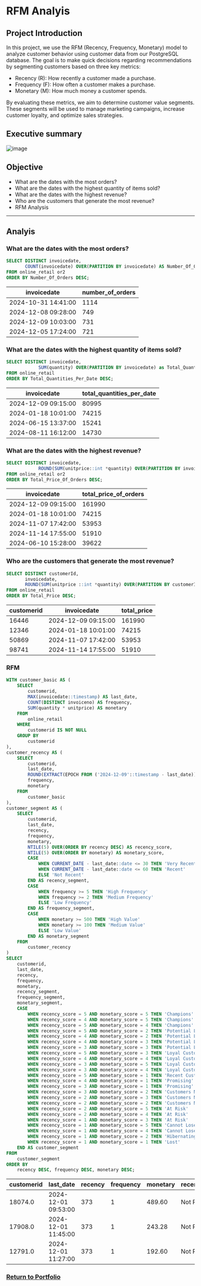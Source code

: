 
# RFM Analyis 
## Project Introduction

In this project, we use the RFM (Recency, Frequency, Monetary) model to analyze customer behavior using customer data from our PostgreSQL database. The goal is to make quick decisions regarding recommendations by segmenting customers based on three key metrics:

+ Recency (R): How recently a customer made a purchase.
+ Frequency (F): How often a customer makes a purchase.
+ Monetary (M): How much money a customer spends.

By evaluating these metrics, we aim to determine customer value segments. These segments will be used to manage marketing campaigns, increase customer loyalty, and optimize sales strategies.
## Executive summary

![image](https://github.com/AtilaKzlts/RFM-SQL/blob/main/assets/graphs.svg)

## Objective 
+ What are the dates with the most orders?
+ What are the dates with the highest quantity of items sold?
+ What are the dates with the highest revenue?
+ Who are the customers that generate the most revenue?
+ RFM Analysis
-----

## Analyis
### What are the dates with the most orders?
```sql
SELECT DISTINCT invoicedate,
       COUNT(invoicedate) OVER(PARTITION BY invoicedate) AS Number_Of_Orders
FROM online_retail or2 
ORDER BY Number_Of_Orders DESC;

```

| invoicedate          | number_of_orders |
|----------------------|------------------|
| 2024-10-31 14:41:00  | 1114             |
| 2024-12-08 09:28:00  | 749              |
| 2024-12-09 10:03:00  | 731              |
| 2024-12-05 17:24:00  | 721              |

### What are the dates with the highest quantity of items sold?
```sql
SELECT DISTINCT invoicedate,
            SUM(quantity) OVER(PARTITION BY invoicedate) as Total_Quantities_Per_Date
FROM online_retail  
ORDER BY Total_Quantities_Per_Date DESC;

```

| invoicedate          | total_quantities_per_date |
|----------------------|---------------------------|  
| 2024-12-09 09:15:00  | 80995                     |  
| 2024-01-18 10:01:00  | 74215                     |  
| 2024-06-15 13:37:00  | 15241                     |  
| 2024-08-11 16:12:00  | 14730                     |

### What are the dates with the highest revenue?
```sql
SELECT DISTINCT invoicedate,
            ROUND(SUM(unitprice::int *quantity) OVER(PARTITION BY invoicedate),0) AS Total_Price_Of_Orders
FROM online_retail or2 
ORDER BY Total_Price_Of_Orders DESC;

```


| invoicedate          | total_price_of_orders |  
|----------------------|-----------------------|  
| 2024-12-09 09:15:00  | 161990                |  
| 2024-01-18 10:01:00  | 74215                 |  
| 2024-11-07 17:42:00  | 53953                 |  
| 2024-11-14 17:55:00  | 51910                 |  
| 2024-06-10 15:28:00  | 39622                 |  



### Who are the customers that generate the most revenue?
```sql
SELECT DISTINCT customerId,
       invoicedate,
       ROUND(SUM(unitprice ::int *quantity) OVER(PARTITION BY customerId, invoicedate),0) AS Total_Price
FROM online_retail  
ORDER BY Total_Price DESC;

```
| customerid | invoicedate          | total_price |  
|------------|----------------------|-------------|  
| 16446      | 2024-12-09 09:15:00  | 161990      |  
| 12346      | 2024-01-18 10:01:00  | 74215       |  
| 50869      | 2024-11-07 17:42:00  | 53953       |  
| 98741      | 2024-11-14 17:55:00  | 51910       |  


### RFM

```sql
WITH customer_basic AS (
    SELECT 
        customerid,
        MAX(invoicedate::timestamp) AS last_date,
        COUNT(DISTINCT invoiceno) AS frequency,
        SUM(quantity * unitprice) AS monetary
    FROM 
        online_retail
    WHERE 
        customerid IS NOT NULL
    GROUP BY 
        customerid
),
customer_recency AS (
    SELECT 
        customerid,
        last_date,
        ROUND(EXTRACT(EPOCH FROM ('2024-12-09'::timestamp - last_date)) / (24 * 60 * 60)) AS recency,
        frequency,
        monetary
    FROM 
        customer_basic
),
customer_segment AS (
    SELECT 
        customerid,
        last_date,
        recency,
        frequency,
        monetary,
        NTILE(5) OVER(ORDER BY recency DESC) AS recency_score,
        NTILE(5) OVER(ORDER BY monetary) AS monetary_score,
        CASE
            WHEN CURRENT_DATE - last_date::date <= 30 THEN 'Very Recent'
            WHEN CURRENT_DATE - last_date::date <= 60 THEN 'Recent'
            ELSE 'Not Recent'
        END AS recency_segment,
        CASE
            WHEN frequency >= 5 THEN 'High Frequency'
            WHEN frequency >= 2 THEN 'Medium Frequency'
            ELSE 'Low Frequency'
        END AS frequency_segment,
        CASE
            WHEN monetary >= 500 THEN 'High Value'
            WHEN monetary >= 100 THEN 'Medium Value'
            ELSE 'Low Value'
        END AS monetary_segment
    FROM 
        customer_recency
)
SELECT 
    customerid,
    last_date,
    recency,
    frequency,
    monetary,
    recency_segment,
    frequency_segment,
    monetary_segment,
    CASE
        WHEN recency_score = 5 AND monetary_score = 5 THEN 'Champions'
        WHEN recency_score = 4 AND monetary_score = 5 THEN 'Champions'
        WHEN recency_score = 5 AND monetary_score = 4 THEN 'Champions'
        WHEN recency_score = 5 AND monetary_score = 2 THEN 'Potential Loyalists'
        WHEN recency_score = 4 AND monetary_score = 2 THEN 'Potential Loyalists'
        WHEN recency_score = 4 AND monetary_score = 3 THEN 'Potential Loyalists'
        WHEN recency_score = 3 AND monetary_score = 3 THEN 'Potential Loyalists'
        WHEN recency_score = 5 AND monetary_score = 3 THEN 'Loyal Customers'
        WHEN recency_score = 4 AND monetary_score = 4 THEN 'Loyal Customers'
        WHEN recency_score = 3 AND monetary_score = 5 THEN 'Loyal Customers'
        WHEN recency_score = 3 AND monetary_score = 4 THEN 'Loyal Customers'
        WHEN recency_score = 5 AND monetary_score = 1 THEN 'Recent Customers'
        WHEN recency_score = 4 AND monetary_score = 1 THEN 'Promising'
        WHEN recency_score = 3 AND monetary_score = 1 THEN 'Promising'
        WHEN recency_score = 3 AND monetary_score = 2 THEN 'Customers Needing Attention'
        WHEN recency_score = 2 AND monetary_score = 3 THEN 'Customers Needing Attention'
        WHEN recency_score = 2 AND monetary_score = 2 THEN 'Customers Needing Attention'
        WHEN recency_score = 2 AND monetary_score = 5 THEN 'At Risk'
        WHEN recency_score = 2 AND monetary_score = 4 THEN 'At Risk'
        WHEN recency_score = 1 AND monetary_score = 3 THEN 'At Risk'
        WHEN recency_score = 1 AND monetary_score = 5 THEN 'Cannot Lose Them'
        WHEN recency_score = 1 AND monetary_score = 4 THEN 'Cannot Lose Them'
        WHEN recency_score = 1 AND monetary_score = 2 THEN 'Hibernating'
        WHEN recency_score = 1 AND monetary_score = 1 THEN 'Lost'
    END AS customer_segment
FROM 
    customer_segment
ORDER BY 
    recency DESC, frequency DESC, monetary DESC;

```

| customerid | last_date              | recency | frequency | monetary | recency_segment | frequency_segment | monetary_segment | customer_segment |
|------------|------------------------|---------|-----------|----------|-----------------|-------------------|------------------|------------------|
| 18074.0    | 2024-12-01 09:53:00    | 373     | 1         | 489.60   | Not Recent      | Low Frequency     | Medium Value     | At Risk          |
| 17908.0    | 2024-12-01 11:45:00    | 373     | 1         | 243.28   | Not Recent      | Low Frequency     | Medium Value     | Hibernating      |
| 12791.0    | 2024-12-01 11:27:00    | 373     | 1         | 192.60   | Not Recent      | Low Frequency     | Medium Value     | Lost             |


### [**Return to Portfolio**](https://github.com/AtilaKzlts/Atilla-Portfolio)
